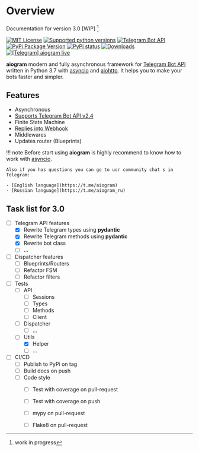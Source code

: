 # Overview

Documentation for version 3.0 [WIP] [^1]

[![MIT License](https://img.shields.io/pypi/l/aiogram.svg?style=flat-square)](https://opensource.org/licenses/MIT)
[![Supported python versions](https://img.shields.io/pypi/pyversions/aiogram.svg?style=flat-square)](https://pypi.python.org/pypi/aiogram)
[![Telegram Bot API](https://img.shields.io/badge/Telegram%20Bot%20API-4.4-blue.svg?style=flat-square&logo=telegram)](https://core.telegram.org/bots/api)
[![PyPi Package Version](https://img.shields.io/pypi/v/aiogram.svg?style=flat-square)](https://pypi.python.org/pypi/aiogram)
[![PyPi status](https://img.shields.io/pypi/status/aiogram.svg?style=flat-square)](https://pypi.python.org/pypi/aiogram)
[![Downloads](https://img.shields.io/pypi/dm/aiogram.svg?style=flat-square)](https://pypi.python.org/pypi/aiogram)
[![\[Telegram\] aiogram live](https://img.shields.io/badge/telegram-aiogram-blue.svg?style=flat-square)](https://t.me/aiogram_live)

**aiogram** modern and fully asynchronous framework for [Telegram Bot API](https://core.telegram.org/bots/api) written in Python 3.7 with [asyncio](https://docs.python.org/3/library/asyncio.html) and [aiohttp](https://github.com/aio-libs/aiohttp). It helps you to make your bots faster and simpler.


## Features

- Asynchronous
- [Supports Telegram Bot API v2.4](api/index.md)
- Finite State Machine
- [Replies into Webhook](https://core.telegram.org/bots/faq#how-can-i-make-requests-in-response-to-updates)
- Middlewares
- Updates router (Blueprints)


!!! note
    Before start using **aiogram** is highly recommend to know how to work with [asyncio](https://docs.python.org/3/library/asyncio.html).
    
    Also if you has questions you can go to uor community chat s in Telegram:
    
    - [English language](https://t.me/aiogram)
    - [Russian language](https://t.me/aiogram_ru)


## Task list for 3.0

- [ ] Telegram API features
    - [x] Rewrite Telegram types using **pydantic**
    - [x] Rewrite Telegram methods using **pydantic**
    - [x] Rewrite bot class
    - [ ] ...
- [ ] Dispatcher features
    - [ ] Blueprints/Routers
    - [ ] Refactor FSM
    - [ ] Refactor filters
- [ ] Tests
    - [ ] API
        - [ ] Sessions
        - [ ] Types
        - [ ] Methods
        - [ ] Client
    - [ ] Dispatcher
        - [ ] ...
    - [ ] Utils
        - [x] Helper
        - [ ] ...
- [ ] CI/CD
    - [ ] Publish to PyPi on tag
    - [ ] Build docs on push
    - [ ] Code style
        - [ ] Test with coverage on pull-request
        - [ ] Test with coverage on push
        - [ ] mypy on pull-request
        - [ ] Flake8 on pull-request


[^1]: work in progress